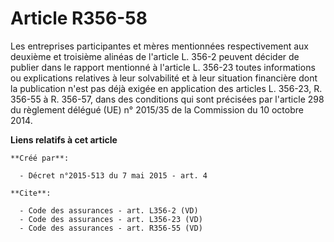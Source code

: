 # Article R356-58

Les entreprises participantes et mères mentionnées respectivement aux deuxième et troisième alinéas de l'article L. 356-2
peuvent décider de publier dans le rapport mentionné à l'article L. 356-23 toutes informations ou explications relatives à
leur solvabilité et à leur situation financière dont la publication n'est pas déjà exigée en application des articles L.
356-23, R. 356-55 à R. 356-57, dans des conditions qui sont précisées par l'article 298 du règlement délégué (UE) n° 2015/35
de la Commission du 10 octobre 2014.

**Liens relatifs à cet article**

	**Créé par**:

	  - Décret n°2015-513 du 7 mai 2015 - art. 4

	**Cite**:

	  - Code des assurances - art. L356-2 (VD)
	  - Code des assurances - art. L356-23 (VD)
	  - Code des assurances - art. R356-55 (VD)
